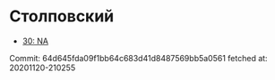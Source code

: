 # Столповский
- [30: NA](30.md)

Commit: 64d645fda09f1bb64c683d41d8487569bb5a0561
 fetched at: 20201120-210255
